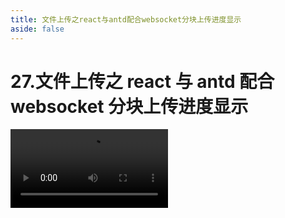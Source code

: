 ```yaml
---
title: 文件上传之react与antd配合websocket分块上传进度显示
aside: false
---
```


# 27.文件上传之 react 与 antd 配合 websocket 分块上传进度显示

<video autoplay src="http://qn.chinavanes.com/upload/27.文件上传之react与antd配合websocket分块上传进度显示.mp4" controls controlsList="nodownload" width="50%"/>
